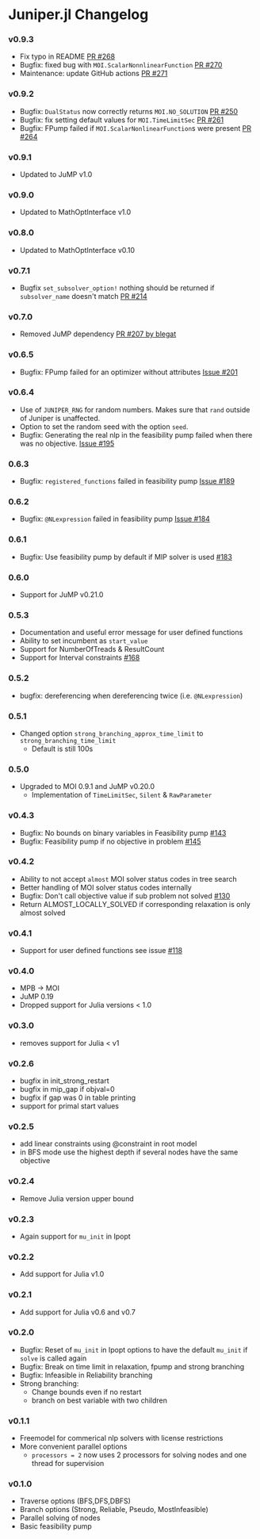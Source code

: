 # Juniper.jl Changelog

### v0.9.3
 - Fix typo in README [PR #268](https://github.com/lanl-ansi/Juniper.jl/pull/268)
 - Bugfix: fixed bug with `MOI.ScalarNonnlinearFunction` [PR #270](https://github.com/lanl-ansi/Juniper.jl/pull/270)
 - Maintenance: update GitHub actions [PR #271](https://github.com/lanl-ansi/Juniper.jl/pull/271)

### v0.9.2
- Bugfix: `DualStatus` now correctly returns `MOI.NO_SOLUTION` [PR #250](https://github.com/lanl-ansi/Juniper.jl/pull/250)
- Bugfix: fix setting default values for `MOI.TimeLimitSec` [PR #261](https://github.com/lanl-ansi/Juniper.jl/pull/261)
- Bugfix: FPump failed if `MOI.ScalarNonlinearFunction`s were present [PR #264](https://github.com/lanl-ansi/Juniper.jl/pull/264)

### v0.9.1
- Updated to JuMP v1.0

### v0.9.0
- Updated to MathOptInterface v1.0

### v0.8.0
- Updated to MathOptInterface v0.10

### v0.7.1
- Bugfix `set_subsolver_option!` nothing should be returned if `subsolver_name` doesn't match [PR #214](https://github.com/lanl-ansi/Juniper.jl/pull/214)

### v0.7.0
- Removed JuMP dependency [PR #207 by blegat](https://github.com/lanl-ansi/Juniper.jl/pull/207)

### v0.6.5
- Bugfix: FPump failed for an optimizer without attributes [Issue #201](https://github.com/lanl-ansi/Juniper.jl/pull/201)

### v0.6.4
- Use of `JUNIPER_RNG` for random numbers. Makes sure that `rand` outside of Juniper is unaffected.
- Option to set the random seed with the option `seed`.
- Bugfix: Generating the real nlp in the feasibility pump failed when there was no objective. [Issue #195](https://github.com/lanl-ansi/Juniper.jl/pull/195)

### 0.6.3
- Bugfix: `registered_functions` failed in feasibility pump [Issue #189](https://github.com/lanl-ansi/Juniper.jl/pull/189)

### 0.6.2
- Bugfix: `@NLexpression` failed in feasibility pump [Issue #184](https://github.com/lanl-ansi/Juniper.jl/pull/184)

### 0.6.1
- Bugfix: Use feasibility pump by default if MIP solver is used [#183](https://github.com/lanl-ansi/Juniper.jl/pull/183)

### 0.6.0
- Support for JuMP v0.21.0

### 0.5.3
- Documentation and useful error message for user defined functions
- Ability to set incumbent as `start_value`
- Support for NumberOfTreads & ResultCount
- Support for Interval constraints [#168](https://github.com/lanl-ansi/Juniper.jl/issues/168)

### 0.5.2
- bugfix: dereferencing when dereferencing twice (i.e. `@NLexpression`)

### 0.5.1
- Changed option `strong_branching_approx_time_limit` to `strong_branching_time_limit`
  - Default is still 100s

### 0.5.0
- Upgraded to MOI 0.9.1 and JuMP v0.20.0
  - Implementation of `TimeLimitSec`, `Silent` & `RawParameter`

### v0.4.3
- Bugfix: No bounds on binary variables in Feasibility pump [#143](https://github.com/lanl-ansi/Juniper.jl/issues/143)
- Bugfix: Feasibility pump if no objective in problem [#145](https://github.com/lanl-ansi/Juniper.jl/issues/145)

### v0.4.2
- Ability to not accept `almost` MOI solver status codes in tree search
- Better handling of MOI solver status codes internally
- Bugfix: Don't call objective value if sub problem not solved [#130](https://github.com/lanl-ansi/Juniper.jl/issues/130)
- Return ALMOST_LOCALLY_SOLVED if corresponding relaxation is only almost solved

### v0.4.1
- Support for user defined functions see issue [#118](https://github.com/lanl-ansi/Juniper.jl/issues/118)

### v0.4.0
- MPB -> MOI
- JuMP 0.19
- Dropped support for Julia versions < 1.0

### v0.3.0
- removes support for Julia < v1

### v0.2.6
- bugfix in init_strong_restart
- bugfix in mip_gap if objval=0
- bugfix if gap was 0 in table printing
- support for primal start values

### v0.2.5
- add linear constraints using @constraint in root model
- in BFS mode use the highest depth if several nodes have the same objective

### v0.2.4
- Remove Julia version upper bound

### v0.2.3
- Again support for `mu_init` in Ipopt

### v0.2.2
- Add support for Julia v1.0

### v0.2.1
- Add support for Julia v0.6 and v0.7

### v0.2.0
- Bugfix: Reset of `mu_init` in Ipopt options to have the default `mu_init` if `solve` is called again
- Bugfix: Break on time limit in relaxation, fpump and strong branching
- Bugfix: Infeasible in Reliability branching
- Strong branching:
    - Change bounds even if no restart
    - branch on best variable with two children

### v0.1.1
- Freemodel for commerical nlp solvers with license restrictions
- More convenient parallel options
    - `processors = 2` now uses 2 processors for solving nodes and one thread for supervision

### v0.1.0
- Traverse options (BFS,DFS,DBFS)
- Branch options (Strong, Reliable, Pseudo, MostInfeasible)
- Parallel solving of nodes
- Basic feasibility pump
